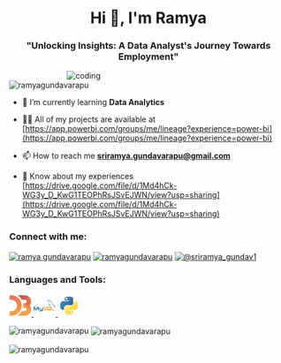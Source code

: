 <h1 align="center">Hi 👋, I'm Ramya</h1>
<h3 align="center">"Unlocking Insights: A Data Analyst's Journey Towards Employment"</h3>

<img align="right" alt="coding" width="400" src="https://assets-global.website-files.com/59e16042ec229e00016d3a66/6317db6be014a127a8479a84_blog-hero%20(21).gif">

<p align="left"> <img src="https://komarev.com/ghpvc/?username=ramyagundavarapu&label=Profile%20views&color=0e75b6&style=flat" alt="ramyagundavarapu" /> </p>

- 🌱 I’m currently learning **Data Analytics**

- 👨‍💻 All of my projects are available at [https://app.powerbi.com/groups/me/lineage?experience=power-bi](https://app.powerbi.com/groups/me/lineage?experience=power-bi)

- 📫 How to reach me **sriramya.gundavarapu@gmail.com**

- 📄 Know about my experiences [https://drive.google.com/file/d/1Md4hCk-WG3y_D_KwG1TEOPhRsJSvEJWN/view?usp=sharing](https://drive.google.com/file/d/1Md4hCk-WG3y_D_KwG1TEOPhRsJSvEJWN/view?usp=sharing)

<h3 align="left">Connect with me:</h3>
<p align="left">
<a href="https://linkedin.com/in/ramya gundavarapu" target="blank"><img align="center" src="https://raw.githubusercontent.com/rahuldkjain/github-profile-readme-generator/master/src/images/icons/Social/linked-in-alt.svg" alt="ramya gundavarapu" height="30" width="40" /></a>
<a href="https://kaggle.com/ramyagundavarapu" target="blank"><img align="center" src="https://raw.githubusercontent.com/rahuldkjain/github-profile-readme-generator/master/src/images/icons/Social/kaggle.svg" alt="ramyagundavarapu" height="30" width="40" /></a>
<a href="https://www.hackerrank.com/@sriramya_gundav1" target="blank"><img align="center" src="https://raw.githubusercontent.com/rahuldkjain/github-profile-readme-generator/master/src/images/icons/Social/hackerrank.svg" alt="@sriramya_gundav1" height="30" width="40" /></a>
</p>

<h3 align="left">Languages and Tools:</h3>
<p align="left"> <a href="https://d3js.org/" target="_blank" rel="noreferrer"> <img src="https://raw.githubusercontent.com/devicons/devicon/master/icons/d3js/d3js-original.svg" alt="d3js" width="40" height="40"/> </a> <a href="https://www.mysql.com/" target="_blank" rel="noreferrer"> <img src="https://raw.githubusercontent.com/devicons/devicon/master/icons/mysql/mysql-original-wordmark.svg" alt="mysql" width="40" height="40"/> </a> <a href="https://www.python.org" target="_blank" rel="noreferrer"> <img src="https://raw.githubusercontent.com/devicons/devicon/master/icons/python/python-original.svg" alt="python" width="40" height="40"/> </a> </p>

<p><img align="left" src="https://github-readme-stats.vercel.app/api/top-langs?username=ramyagundavarapu&show_icons=true&locale=en&layout=compact" alt="ramyagundavarapu" /></p>

<p>&nbsp;<img align="center" src="https://github-readme-stats.vercel.app/api?username=ramyagundavarapu&show_icons=true&locale=en" alt="ramyagundavarapu" /></p>

<p><img align="center" src="https://github-readme-streak-stats.herokuapp.com/?user=ramyagundavarapu&" alt="ramyagundavarapu" /></p>
